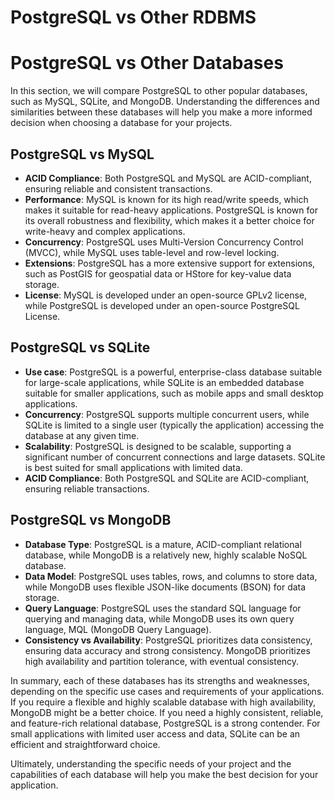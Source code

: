 # PostgreSQL vs Other RDBMS

# PostgreSQL vs Other Databases

In this section, we will compare PostgreSQL to other popular databases, such as MySQL, SQLite, and MongoDB. Understanding the differences and similarities between these databases will help you make a more informed decision when choosing a database for your projects.

## PostgreSQL vs MySQL

- **ACID Compliance**: Both PostgreSQL and MySQL are ACID-compliant, ensuring reliable and consistent transactions.
- **Performance**: MySQL is known for its high read/write speeds, which makes it suitable for read-heavy applications. PostgreSQL is known for its overall robustness and flexibility, which makes it a better choice for write-heavy and complex applications.
- **Concurrency**: PostgreSQL uses Multi-Version Concurrency Control (MVCC), while MySQL uses table-level and row-level locking.
- **Extensions**: PostgreSQL has a more extensive support for extensions, such as PostGIS for geospatial data or HStore for key-value data storage.
- **License**: MySQL is developed under an open-source GPLv2 license, while PostgreSQL is developed under an open-source PostgreSQL License.

## PostgreSQL vs SQLite

- **Use case**: PostgreSQL is a powerful, enterprise-class database suitable for large-scale applications, while SQLite is an embedded database suitable for smaller applications, such as mobile apps and small desktop applications.
- **Concurrency**: PostgreSQL supports multiple concurrent users, while SQLite is limited to a single user (typically the application) accessing the database at any given time.
- **Scalability**: PostgreSQL is designed to be scalable, supporting a significant number of concurrent connections and large datasets. SQLite is best suited for small applications with limited data.
- **ACID Compliance**: Both PostgreSQL and SQLite are ACID-compliant, ensuring reliable transactions.

## PostgreSQL vs MongoDB

- **Database Type**: PostgreSQL is a mature, ACID-compliant relational database, while MongoDB is a relatively new, highly scalable NoSQL database.
- **Data Model**: PostgreSQL uses tables, rows, and columns to store data, while MongoDB uses flexible JSON-like documents (BSON) for data storage.
- **Query Language**: PostgreSQL uses the standard SQL language for querying and managing data, while MongoDB uses its own query language, MQL (MongoDB Query Language).
- **Consistency vs Availability**: PostgreSQL prioritizes data consistency, ensuring data accuracy and strong consistency. MongoDB prioritizes high availability and partition tolerance, with eventual consistency.

In summary, each of these databases has its strengths and weaknesses, depending on the specific use cases and requirements of your applications. If you require a flexible and highly scalable database with high availability, MongoDB might be a better choice. If you need a highly consistent, reliable, and feature-rich relational database, PostgreSQL is a strong contender. For small applications with limited user access and data, SQLite can be an efficient and straightforward choice.

Ultimately, understanding the specific needs of your project and the capabilities of each database will help you make the best decision for your application.